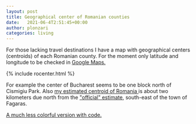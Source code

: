 ```yaml
---
layout: post
title: Geographical center of Romanian counties
date:   2021-06-4T2:51:45+00:00
author: plonzari
categories: living
---
```


For those lacking travel destinations I have a map with geographical centers (centroids) of each Romanian county.
For the moment only latitude and longitude to be checked in 
<a href="https://www.google.com/maps/place/44%C2%B026'18.4%22N+26%C2%B005'30.1%22E/@44.43844,26.0895003,899m/data=!3m1!1e3!4m5!3m4!1s0x0:0x0!8m2!3d44.43844!4d26.091689 
"> Google Maps. </a>

{% include rocenter.html %}

For example the center of Bucharest seems to be one block north of Cismigiu Park.
Also <a href="https://www.google.com/maps/place/45%C2%B050'16.3%22N+24%C2%B059'12.6%22E/@45.8133843,24.9806131,2089m/data=!3m1!1e3!4m5!3m4!1s0x0:0x0!8m2!3d45.8378535!4d24.9868211 
"> my estimated centroid of Romania </a> is about two kilometers due north from the 
<a href="https://www.google.com/maps/place/The+Geographical+Centre+of+Romania/@45.8077024,24.9857011,1043m/data=!3m1!1e3!4m13!1m7!3m6!1s0x0:0x0!2zNDXCsDUwJzE2LjMiTiAyNMKwNTknMTIuNiJF!3b1!8m2!3d45.8378535!4d24.9868211!3m4!1s0x474ca3892fe7878f:0xcdbf099cb5794d8e!8m2!3d45.8059211!4d24.9881088 
"> "official" estimate</a>, 
south-east of the town of Fagaras. 


<a href="https://nbviewer.jupyter.org/github/plonzari/blog/blob/gh-pages/_includes/ro-centroids-folium.ipynb 
"> A much less colorful version with code. </a>
